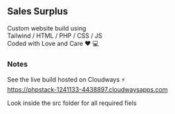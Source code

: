 ## Sales Surplus

Custom website build using <br>
Tailwind / HTML / PHP / CSS / JS <br>
Coded with Love and Care ❤️ 💻

### Notes

See the live build hosted on Cloudways ⚡️<br>
https://phpstack-1241133-4438897.cloudwaysapps.com

Look inside the src folder for all required fiels


